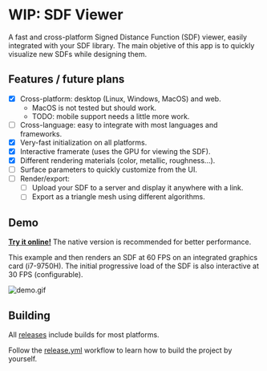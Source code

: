 # WIP: SDF Viewer

A fast and cross-platform Signed Distance Function (SDF) viewer, easily integrated with your SDF library.
The main objetive of this app is to quickly visualize new SDFs while designing them.

## Features / future plans

- [x] Cross-platform: desktop (Linux, Windows, MacOS) and web.
    - MacOS is not tested but should work.
    - TODO: mobile support needs a little more work.
- [ ] Cross-language: easy to integrate with most languages and frameworks.
- [x] Very-fast initialization on all platforms.
- [x] Interactive framerate (uses the GPU for viewing the SDF).
- [x] Different rendering materials (color, metallic, roughness...).
- [ ] Surface parameters to quickly customize from the UI.
- [ ] Render/export:
  - [ ] Upload your SDF to a server and display it anywhere with a link.
  - [ ] Export as a triangle mesh using different algorithms.

## Demo

**[Try it online!](https://yeicor.github.io/sdf-viewer/)** The native version is recommended for better
performance.

This example and then renders an SDF at 60 FPS on an integrated graphics card (i7-9750H). The initial progressive load
of the SDF is also interactive at 30 FPS (configurable).

![demo.gif](.github/docs/demo.gif)

## Building

All [releases](https://github.com/Yeicor/sdf-viewer/releases) include builds for most platforms.

Follow the [release.yml](.github/workflows/release.yml) workflow to learn how to build the project by yourself.

